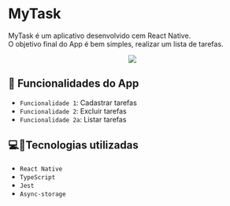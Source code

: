 # MyTask
MyTask é um aplicativo desenvolvido cem React Native. <br>
O objetivo final do App é bem simples, realizar um lista de tarefas.

<p align="center">
<img src="https://img.shields.io/badge/STATUS-CONCLUÍDO-green?style=for-the-badge"/>
</p>

## :hammer: Funcionalidades do App

- `Funcionalidade 1`: Cadastrar tarefas
- `Funcionalidade 2`: Excluir tarefas
- `Funcionalidade 2a`: Listar tarefas


## 💻:iphone:Tecnologias utilizadas 

- `React Native`
- `TypeScript`
- `Jest`
- `Async-storage`
